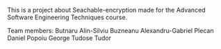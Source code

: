 This is a project about Seachable-encryption made for the Advanced Software Engineering Techniques course.

Team members:
    Butnaru Alin-Silviu
    Buzneanu Alexandru-Gabriel
    Plecan Daniel
    Popoiu George
    Tudose Tudor
